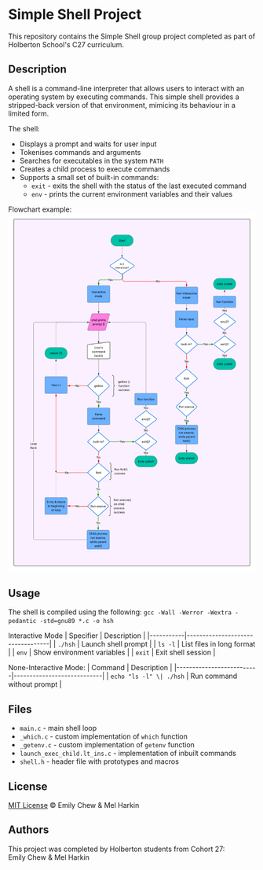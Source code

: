 # Simple Shell Project
This repository contains the Simple Shell group project completed as part of Holberton School's C27 curriculum.

## Description
A shell is a command-line interpreter that allows users to interact with an operating system by executing commands.
This simple shell provides a stripped-back version of that environment, mimicing its behaviour in a limited form.

The shell:
- Displays a prompt and waits for user input
- Tokenises commands and arguments
- Searches for executables in the system `PATH`
- Creates a child process to execute commands
- Supports a small set of built-in commands:
	- `exit` - exits the shell with the status of the last executed command
	- `env` - prints the current environment variables and their values  

Flowchart example:
![Simple Shell Flowchart](SimpleShell.png)

## Usage
The shell is compiled using the following:
`gcc -Wall -Werror -Wextra -pedantic -std=gnu89 *.c -o hsh`

Interactive Mode
| Specifier | Description                      |
|-----------|----------------------------------|
| `./hsh`   | Launch shell prompt              |
| `ls -l`   | List files in long format        |
| `env`     | Show environment variables       |
| `exit`    | Exit shell session               |

None-Interactive Mode:
| Command                  | Description                |
|--------------------------|----------------------------|
| `echo "ls -l" \| ./hsh`   | Run command without prompt |

## Files
- `main.c` - main shell loop
- `_which.c` - custom implementation of `which` function
- `_getenv.c` - custom implementation of `getenv` function
- `launch_exec_child.lt_ins.c` - implementation of inbuilt commands
- `shell.h` - header file with prototypes and macros

## License

[MIT License](/root/holbertonschool-simple_shell/LICENSE) :copyright: Emily Chew & Mel Harkin

## Authors
This project was completed by Holberton students from Cohort 27: <br>
Emily Chew & Mel Harkin
